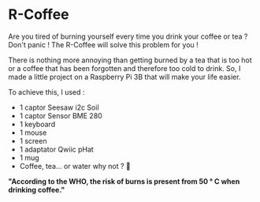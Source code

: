 # R-Coffee
Are you tired of burning yourself every time you drink your coffee or tea ? Don't panic ! The R-Coffee will solve this problem for you !

There is nothing more annoying than getting burned by a tea that is too hot or a coffee that has been forgotten and therefore too cold to drink.
So, I made a little project on a Raspberry Pi 3B that will make your life easier.

To achieve this, I used :
- 1 captor Seesaw i2c Soil
- 1 captor Sensor BME 280
- 1 keyboard
- 1 mouse
- 1 screen
- 1 adaptator Qwiic pHat
- 1 mug
- Coffee, tea... or water why not ? 🙂

**"According to the WHO, the risk of burns is present from 50 ° C when drinking coffee."**

